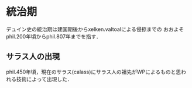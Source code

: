 # 統治期
デュイン史の統治期は建国期後からxelken.valtoalによる侵掠までの
おおよそphil.200年頃からphil.807年までを指す．

## サラス人の出現
phil.450年頃，現在のサラス(calass)にサラス人の祖先がWPによるものと思われる技術によって出現した．
